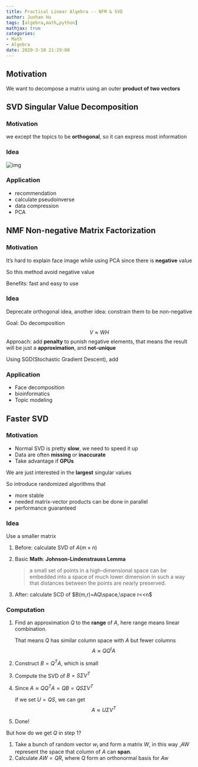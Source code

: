 ```yaml
---
title: Practical Linear Algebra -- NFM & SVD
author: Junhan Hu
tags: [algebra,math,python]
mathjax: true
categories:
- Math
- Algebra
date: 2020-3-10 21:29:00 
---
```


## Motivation

We want to decompose a matrix using an outer **product of two vectors** 

## SVD Singular Value Decomposition

### Motivation

we except the topics to be **orthogonal**, so it can express most information

### Idea

![img](https://nbviewer.jupyter.org/github/fastai/numerical-linear-algebra/blob/master/nbs/images/svd_fb.png)

<!-- more -->

### Application

* recommendation
* calculate pseudoinverse
* data compression
* PCA

## NMF Non-negative Matrix Factorization

### Motivation

It’s hard to explain face image while using PCA since there is **negative** value

So this method avoid negative value

Benefits: fast and easy to use

### Idea

Deprecate orthogonal idea, another idea: constrain them to be non-negative

Goal: Do decomposition
$$
V \approx W H
$$
Approach: add **penalty** to punish negative elements, that means the result will be just a **approximation**, and **not-unique**

Using SGD(Stochastic Gradient Descent), add 

### Application

* Face decomposition
* bioinformatics
* Topic modeling

## Faster SVD

### Motivation

* Normal SVD is pretty **slow**, we need to speed it up
* Data are often **missing** or **inaccurate**
* Take advantage if **GPUs**

We are just interested in the **largest** singular values

So introduce randomized algorithms that 

- more stable
- needed matrix-vector products can be done in parallel
- performance guaranteed

### Idea

Use a smaller matrix

1. Before: calculate SVD of $A(m\times n)$

2. Basic **Math**: **Johnson-Lindenstrauss Lemma**

   > a small set of points in a high-dimensional space can be embedded into a space of much lower dimension in such a way that distances between the points are nearly preserved.

3. After: calculate SCD of $B(m,r)=AQ\space,\space r<<n$

### Computation

1. Find an approximation $Q$ to the **range** of $A$, here range means linear combination.

   That means $Q$ has similar column space with $A$ but fewer columns
   $$
   A\approx Q Q^tA
   $$
   
2. Construct $B=Q^TA$, which is small

3. Compute the SVD of $B=S \Sigma V^{T}$

4. Since $A\approx Q Q^T A=QB=QS \Sigma V^{T}$

   if we set $U=QS$, we can get 
   $$
   A\approx U\Sigma V^T
   $$

5. Done!

But how do we get $Q$ in step 1?

1. Take a bunch of random vector $w_i$ and form a matrix $W$, in this way ,$AW$ represent the space that column of $A$ can **span**.
2. Calculate $AW=QR$, where $Q$ form an orthonormal basis for $Aw$